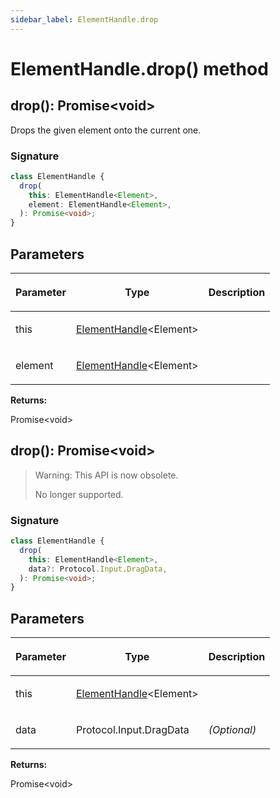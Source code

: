 ```yaml
---
sidebar_label: ElementHandle.drop
---
```


# ElementHandle.drop() method

<h2 id="overload-1">drop(): Promise&lt;void&gt;</h2>

Drops the given element onto the current one.

### Signature

```typescript
class ElementHandle {
  drop(
    this: ElementHandle<Element>,
    element: ElementHandle<Element>,
  ): Promise<void>;
}
```

## Parameters

<table><thead><tr><th>

Parameter

</th><th>

Type

</th><th>

Description

</th></tr></thead>
<tbody><tr><td>

this

</td><td>

[ElementHandle](./puppeteer.elementhandle.md)&lt;Element&gt;

</td><td>

</td></tr>
<tr><td>

element

</td><td>

[ElementHandle](./puppeteer.elementhandle.md)&lt;Element&gt;

</td><td>

</td></tr>
</tbody></table>

**Returns:**

Promise&lt;void&gt;

<h2 id="overload-2">drop(): Promise&lt;void&gt;</h2>

> Warning: This API is now obsolete.
>
> No longer supported.

### Signature

```typescript
class ElementHandle {
  drop(
    this: ElementHandle<Element>,
    data?: Protocol.Input.DragData,
  ): Promise<void>;
}
```

## Parameters

<table><thead><tr><th>

Parameter

</th><th>

Type

</th><th>

Description

</th></tr></thead>
<tbody><tr><td>

this

</td><td>

[ElementHandle](./puppeteer.elementhandle.md)&lt;Element&gt;

</td><td>

</td></tr>
<tr><td>

data

</td><td>

Protocol.Input.DragData

</td><td>

_(Optional)_

</td></tr>
</tbody></table>

**Returns:**

Promise&lt;void&gt;
